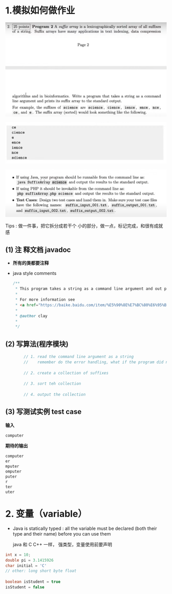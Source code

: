 # 1.模拟如何做作业

![image-20211009202705497](../img/image-20211009202705497.png)

![image-20211009202821197](../img/image-20211009202821197.png)

![image-20211009203151396](../img/image-20211009203151396.png)

Tips : 做一件事，把它拆分成若干个 小的部分，做一点，标记完成，和很有成就感 

## (1) 注 释文档 javadoc 

* **所有的类都要注释**

* java style comments

  ```java
  /**
   * This program takes a string as a command line argument and out puts a suffix array
   *
   * For more information see
   * <a href="https://baike.baidu.com/item/%E5%90%8E%E7%BC%80%E6%95%B0%E7%BB%84/8989867?fr=aladdin">百度百科</a>
   *
   * @author clay
   *
   */
  ```

## (2) 写算法(程序模块)

```java
        // 1. read the command line argument as a string
        //    remember do the error handling, what if the program did not have arguments

        // 2. create a collection of suffixes

        // 3. sort teh collection

        // 4. output the collection
```



## (3) 写测试实例 test case 

**输入**

```
computer
```

**期待的输出**

```
computer
er
mputer
omputer
puter
r
ter
uter
```





# 2. 变量（variable）

* Java is statically typed : all the variable must be declared (both their type and their name) before you can use them

  java 和 C C++ 一样， 强类型，变量使用前要声明

```java
int x = 10;
double pi = 3.1415926
char initial = 'C'
// other: long short byte float

boolean isStudent = true
isStudent = false
```

